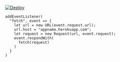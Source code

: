 ﻿[![Deploy](https://www.herokucdn.com/deploy/button.png)](https://dashboard.heroku.com/new?template=https://github.com/uiol896/rjtreo.git)

```
addEventListener(
  "fetch", event => {
    let url = new URL(event.request.url);
    url.host = "appname.herokuapp.com";
    let request = new Request(url, event.request);
    event.respondWith(
      fetch(request)
    )
  }
)
```
